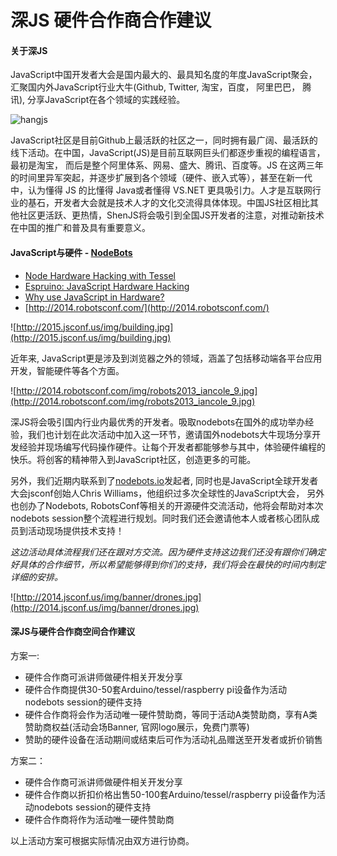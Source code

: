 深JS 硬件合作商合作建议
==================

#### 关于深JS

JavaScript中国开发者大会是国内最大的、最具知名度的年度JavaScript聚会，汇聚国内外JavaScript行业大牛(Github, Twitter, 淘宝，百度， 阿里巴巴， 腾讯), 分享JavaScript在各个领域的实践经验。

![hangjs](https://dchtm6r471mui.cloudfront.net/hackpad.com_Yf5jELqu14j_p.74490_1428500290695_Screen%20Shot%202015-04-08%20at%209.37.22%20pm.png)

JavaScript社区是目前Github上最活跃的社区之一，同时拥有最广阔、最活跃的线下活动。在中国，JavaScript(JS)是目前互联网巨头们都逐步重视的编程语言，最初是淘宝， 而后是整个阿里体系、网易、盛大、腾讯、百度等。JS 在这两三年的时间里异军突起，并逐步扩展到各个领域（硬件、嵌入式等），甚至在新一代中，认为懂得 JS 的比懂得 Java或者懂得 VS.NET 更具吸引力。人才是互联网行业的基石，开发者大会就是技术人才的文化交流得具体体现。中国JS社区相比其他社区更活跃、更热情，ShenJS将会吸引到全国JS开发者的注意，对推动新技术在中国的推广和普及具有重要意义。

#### JavaScript与硬件 - [NodeBots](http://nodebotsday.com/)

* [Node Hardware Hacking with Tessel](http://dailyjs.com/2014/06/10/tessel)
* [Espruino: JavaScript Hardware Hacking](http://dailyjs.com/2013/10/11/espruino)
* [Why use JavaScript in Hardware?](http://www.slideshare.net/TechnicalMachine/why-use-javascript-in-hardware-goto-conf-berlin)
* [http://2014.robotsconf.com/](http://2014.robotsconf.com/)

![http://2015.jsconf.us/img/building.jpg](http://2015.jsconf.us/img/building.jpg)

近年来, JavaScript更是涉及到浏览器之外的领域，涵盖了包括移动端各平台应用开发，智能硬件等各个方面。

![http://2014.robotsconf.com/img/robots2013_iancole_9.jpg](http://2014.robotsconf.com/img/robots2013_iancole_9.jpg)

深JS将会吸引国内行业内最优秀的开发者。吸取nodebots在国外的成功举办经验，我们也计划在此次活动中加入这一环节，邀请国外nodebots大牛现场分享开发经验并现场编写代码操作硬件。让每个开发者都能够参与其中，体验硬件编程的快乐。将创客的精神带入到JavaScript社区，创造更多的可能。

另外，我们近期内联系到了[nodebots.io](http://nodebots.io/)发起者, 同时也是JavaScript全球开发者大会jsconf创始人Chris Williams，他组织过多次全球性的JavaScript大会， 另外也创办了Nodebots, RobotsConf等相关的开源硬件交流活动，他将会帮助对本次nodebots session整个流程进行规划。同时我们还会邀请他本人或者核心团队成员到活动现场提供技术支持！

*这边活动具体流程我们还在跟对方交流。因为硬件支持这边我们还没有跟你们确定好具体的合作细节，所以希望能够得到你们的支持，我们将会在最快的时间内制定详细的安排。*

![http://2014.jsconf.us/img/banner/drones.jpg](http://2014.jsconf.us/img/banner/drones.jpg)

#### 深JS与硬件合作商空间合作建议

方案一:
* 硬件合作商可派讲师做硬件相关开发分享
* 硬件合作商提供30-50套Arduino/tessel/raspberry pi设备作为活动nodebots session的硬件支持
* 硬件合作商将会作为活动唯一硬件赞助商，等同于活动A类赞助商，享有A类赞助商权益(活动会场Banner, 官网logo展示，免费门票等)
* 赞助的硬件设备在活动期间或结束后可作为活动礼品赠送至开发者或折价销售

方案二：
* 硬件合作商可派讲师做硬件相关开发分享
* 硬件合作商以折扣价格出售50-100套Arduino/tessel/raspberry pi设备作为活动nodebots session的硬件支持
* 硬件合作商将作为活动唯一硬件赞助商

以上活动方案可根据实际情况由双方进行协商。
